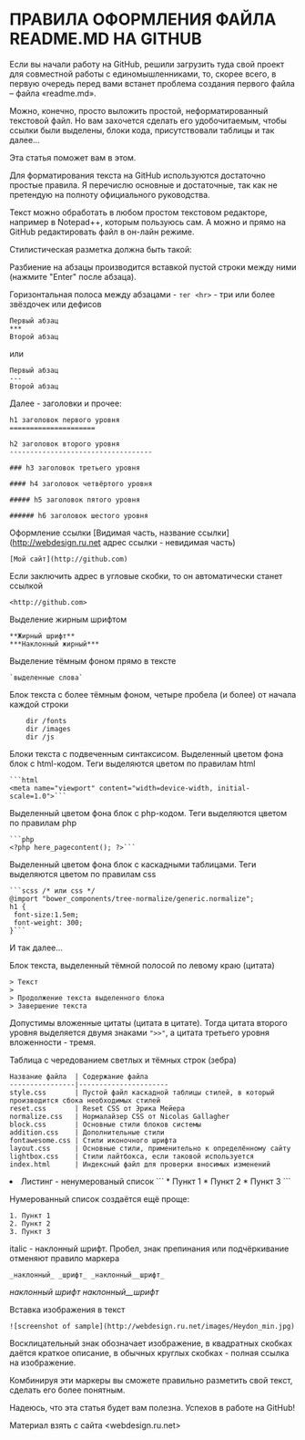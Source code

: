 ПРАВИЛА ОФОРМЛЕНИЯ ФАЙЛА README.MD НА GITHUB
=====================
Если вы начали работу на GitHub, решили загрузить туда свой проект для совместной работы с единомышленниками, то, скорее всего, в первую очередь перед вами встанет проблема создания первого файла – файла «readme.md».

Можно, конечно, просто выложить простой, неформатированный текстовой файл. Но вам захочется сделать его удобочитаемым, чтобы ссылки были выделены, блоки кода, присутствовали таблицы и так далее…

Эта статья поможет вам в этом.

Для форматирования текста на GitHub используются достаточно простые правила. Я перечислю основные и достаточные, так как не претендую на полноту официального руководства.

Текст можно обработать в любом простом текстовом редакторе, например в Notepad++, которым пользуюсь сам. А можно и прямо на GitHub редактировать файл в он-лайн режиме.

Стилистическая разметка должна быть такой:

Разбиение на абзацы производится вставкой пустой строки между ними (нажмите "Enter" после абзаца).

Горизонтальная полоса между абзацами - `тег <hr>` - три или более звёздочек или дефисов

```
Первый абзац
***
Второй абзац
```
или
```
Первый абзац
---
Второй абзац
```

Далее - заголовки и прочее:
```
h1 заголовок первого уровня
=====================
```
```
h2 заголовок второго уровня
-----------------------------------
```
```
### h3 заголовок третьего уровня
```
```
#### h4 заголовок четвёртого уровня
```
```
##### h5 заголовок пятого уровня
```
```
###### h6 заголовок шестого уровня
```

Оформление ссылки [Видимая часть, название ссылки] (http://webdesign.ru.net адрес ссылки - невидимая часть)
```
[Мой сайт](http://github.com)
```

Если заключить адрес в угловые скобки, то он автоматически станет ссылкой
```
<http://github.com>
```

Выделение жирным шрифтом
```
**Жирный шрифт**
***Наклонный жирный***
```

Выделение тёмным фоном прямо в тексте
```
`выделенные слова`
```

Блок текста с более тёмным фоном, четыре пробела (и более) от начала каждой строки
```
    dir /fonts
    dir /images
    dir /js
```

Блоки текста с подвеченным синтаксисом. Выделенный цветом фона блок с html-кодом. Теги выделяются цветом по правилам html
```
```html
<meta name="viewport" content="width=device-width, initial-scale=1.0">```
```

Выделенный цветом фона блок с php-кодом. Теги выделяются цветом по правилам php
```
```php
<?php here_pagecontent(); ?>```
```

Выделенный цветом фона блок с каскадными таблицами. Теги выделяются цветом по правилам css
```
```scss /* или css */
@import "bower_components/tree-normalize/generic.normalize";
h1 {
 font-size:1.5em;
 font-weight: 300;
}```
```
И так далее...

Блок текста, выделенный тёмной полосой по левому краю (цитата)

```
> Текст
> 
> Продолжение текста выделенного блока
> Завершение текста
```

Допустимы вложенные цитаты (цитата в цитате). Тогда цитата второго уровня выделяется двумя знаками ```">>"```, а цитата третьего уровня вложенности - тремя.

Таблица с чередованием светлых и тёмных строк (зебра)

```
Название файла  | Содержание файла
----------------|----------------------
style.css       | Пустой файл каскадной таблицы стилей, в который производится сбока необходимых стилей
reset.css       | Reset CSS от Эрика Мейера
normalize.css   | Нормалайзер CSS от Nicolas Gallagher
block.css       | Основные стили блоков системы
addition.css    | Дополнительные стили
fontawesome.css | Стили иконочного шрифта
layout.css      | Основные стили, применительно к определённому сайту
lightbox.css    | Стили лайтбокса, если таковой используется
index.html      | Индексный файл для проверки вносимых изменений
```

<li> Листинг - ненумерованый список
```
* Пункт 1
* Пункт 2
* Пункт 3
```

Нумерованный список создаётся ещё проще:
```
1. Пункт 1
2. Пункт 2
3. Пункт 3
```

italic - наклонный шрифт. Пробел, знак препинания или подчёркивание отменяют правило маркера
```
_наклонный_ _шрифт_ _наклонный__шрифт_
```

_наклонный_ _шрифт_ _наклонный__шрифт_

Вставка изображения в текст
```
![screenshot of sample](http://webdesign.ru.net/images/Heydon_min.jpg)
```
Восклицательный знак обозначает изображение, в квадратных скобках даётся краткое описание, в обычных круглых скобках - полная ссылка на изображение.

Комбинируя эти маркеры вы сможете правильно разметить свой текст, сделать его более понятным.

Надеюсь, что эта статья будет вам полезна. Успехов в работе на GitHub!

Материал взять с сайта <webdesign.ru.net>
